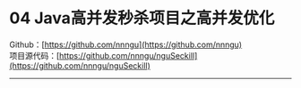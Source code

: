 # 04 Java高并发秒杀项目之高并发优化
Github：[https://github.com/nnngu](https://github.com/nnngu)   
项目源代码：[https://github.com/nnngu/nguSeckill](https://github.com/nnngu/nguSeckill)  

---



